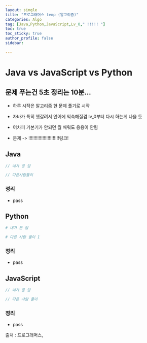 ```yaml
---
layout: single
title: "프로그래머스 temp (알고리즘)"
categories: Algo
tag: [Java,Python,JavaScript,Lv_0," !!!!! "]
toc: true
toc_sticky: true
author_profile: false
sidebar:

---
```

# Java vs JavaScript vs Python
## 문제 푸는건 5초 정리는 10분...

- 하루 시작은 알고리즘 한 문제 풀기로 시작
- 자바가 특히 헷갈려서 언어에 익숙해질겸 lv_0부터 다시 하는게 나을 듯
- 어차피 기본기가 안되면 뭘 배워도 응용이 안됨

- 문제 -> !!!!!!!!!!!!!!!!!!!!!!!!링크!

## Java

```java
// 내가 푼 답

// 다른사람풀이 

```
### 정리
- pass



## Python
```python
# 내가 푼 답

# 다른 사람 풀이 1


```
### 정리
- pass



## JavaScript

```javascript
// 내가 푼 답

// 다른 사람 풀이

```
### 정리
- pass


출처 : 프로그래머스,